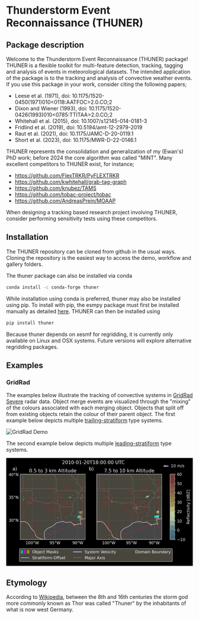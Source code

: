 # Thunderstorm Event Reconnaissance (THUNER)

## Package description
Welcome to the Thunderstorm Event Reconnaissance (THUNER) package! 
THUNER is a flexible toolkit for multi-feature detection, tracking, tagging
and analysis of events in meteorological datasets. The intended application of 
the package is to the tracking and analysis of convective weather events. 
If you use this package in your work, consider citing the following papers;

- Leese et al. (1971), doi: 10.1175/1520-0450(1971)010<0118:AATFOC>2.0.CO;2
- Dixon and Wiener (1993), doi: 10.1175/1520-0426(1993)010<0785:TTITAA>2.0.CO;2
- Whitehall et al. (2015), doi: 10.1007/s12145-014-0181-3
- Fridlind et al. (2019), doi: 10.5194/amt-12-2979-2019
- Raut et al. (2021), doi: 10.1175/JAMC-D-20-0119.1
- Short et al. (2023), doi: 10.1175/MWR-D-22-0146.1

THUNER represents the consolidation and generalization of my (Ewan's) PhD work; 
before 2024 the core algorithm was called "MINT". Many excellent competitors to THUNER 
exist, for instance;

- https://github.com/FlexTRKR/PyFLEXTRKR
- https://github.com/kwhitehall/grab-tag-graph
- https://github.com/knubez/TAMS
- https://github.com/tobac-project/tobac
- https://github.com/AndreasPrein/MOAAP

When designing a tracking based research project involving THUNER, consider performing 
sensitivity tests using these competitors.

## Installation
The THUNER repository can be cloned from github in the usual ways. Cloning the 
repository is the easiest way to access the demo, workflow and gallery folders. 

The thuner package can also be installed via conda
```sh
conda install -c conda-forge thuner
```
While installation using conda is preferred, thuner may also be installed using pip.
To install with pip, the esmpy package must first be installed manually as 
detailed [here](https://xesmf.readthedocs.io/en/latest/installation.html#notes-about-esmpy).
THUNER can then be installed using 
```sh
pip install thuner
```
Because thuner depends on xesmf for regridding, it is currently only available on Linux 
and OSX systems. Future versions will explore alternative regridding packages. 

## Examples

### GridRad
The examples below illustrate the tracking of convective systems in 
[GridRad Severe](https://gridrad.org/) radar data. Object merge events are visualized
through the "mixing" of the colours associated with each merging object. Objects that 
split off from existing objects retain the colour of their parent object. The first example
below depicts multiple [trailing-stratiform](https://doi.org/10.1175/1520-0493(2001)129<3413:OMOMMC>2.0.CO;2) type systems.

![GridRad Demo](./gallery/mcs_gridrad_20100804.gif)

The second example below depicts multiple [leading-stratiform](https://doi.org/10.1175/1520-0493(2001)129<3413:OMOMMC>2.0.CO;2) type systems.

![GridRad Demo](./gallery/mcs_gridrad_20100120.gif)

## Etymology
According to [Wikipedia](https://en.wikipedia.org/wiki/Thor), between 
the 8th and 16th centuries the storm god more commonly known as Thor 
was called "Thuner" by the inhabitants of what is now west Germany.
